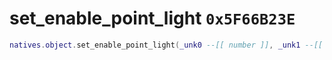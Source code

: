 # set_enable_point_light `0x5F66B23E`

```lua
natives.object.set_enable_point_light(_unk0 --[[ number ]], _unk1 --[[ number ]])
```